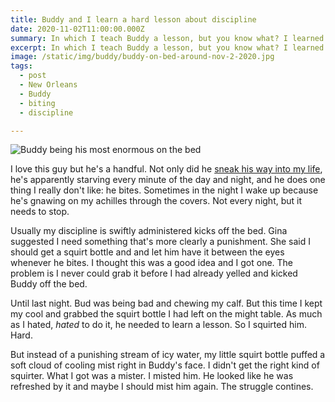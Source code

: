 ```yaml
---
title: Buddy and I learn a hard lesson about discipline
date: 2020-11-02T11:00:00.000Z
summary: In which I teach Buddy a lesson, but you know what? I learned a lesson of my own.
excerpt: In which I teach Buddy a lesson, but you know what? I learned a lesson of my own.
image: /static/img/buddy/buddy-on-bed-around-nov-2-2020.jpg
tags:
  - post 
  - New Orleans
  - Buddy
  - biting
  - discipline

---
```


![Buddy being his most enormous on the bed](/static/img/buddy/buddy-on-bed-around-nov-2-2020.jpg "Buddy being his most enormous on the bed")

I love this guy but he's a handful. Not only did he [sneak his way into my life](/timeline/a-mystery-is-solved/), he's apparently starving every minute of the day and night, and he does one thing I really don't like: he bites. Sometimes in the night I wake up because he's gnawing on my achilles through the covers. Not every night, but it needs to stop.

Usually my discipline is swiftly administered kicks off the bed.  Gina suggested I need something that's more clearly a punishment. She said I should get a squirt bottle and and let him have it between the eyes whenever he bites. I thought this was a good idea and I got one. The problem is I never could grab it before I had already yelled and kicked Buddy off the bed.

Until last night. Bud was being bad and chewing my calf. But this time I kept my cool and grabbed the squirt bottle I had left on the might table. As much as I hated, _hated_ to do it, he needed to learn a lesson. So I squirted him. Hard.

But instead of a punishing stream of icy water, my little squirt bottle puffed a soft cloud of cooling mist right in Buddy's face. I didn't get the right kind of squirter. What I got was a mister. I misted him. He looked like he was refreshed by it and maybe I should mist him again. The struggle contines.